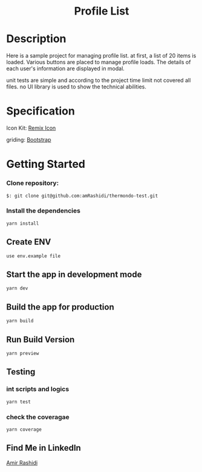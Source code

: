<div align="center">
  <h1>Profile List</h1>
</div>



# Description
Here is a sample project for managing profile list. 
at first, a list of 20 items is loaded. Various buttons are placed to manage profile loads. The details of each user's information are displayed in modal.

unit tests are simple and according to the project time limit not covered all files.
no UI library is used to show the technical abilities.

# Specification

Icon Kit:
[Remix Icon](https://remixicon.com)

griding:
[Bootstrap](https://getbootstrap.com)
# Getting Started
### Clone repository:

```
$: git clone git@github.com:amRashidi/thermondo-test.git
```

### Install the dependencies

```
yarn install
```

## Create ENV
```
use env.example file
```


## Start the app in development mode
```
yarn dev
```

## Build the app for production

```
yarn build
```

## Run Build Version

```
yarn preview
```

## Testing

### int scripts and logics

```
yarn test
```

### check the coveragae

```
yarn coverage
```

## Find Me in LinkedIn

[Amir Rashidi](https://www.linkedin.com/in/amir-rashidi-7a2b066a/)
